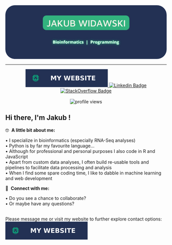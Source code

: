 <div align="center">
  <a href="https://www.jdwidawski.com/">
    <img alt="Website Badge" src="./images/banner.png" style="border-radius: 30px;"/>  
  </a>
</div>

---

<div align="center">
  <a href="https://www.jdwidawski.com/">
    <img alt="Website Badge" src="./images/website_badge.svg"/>  
  </a>

  <a href="https://www.linkedin.com/in/jdwidawski/">
    <img alt="Linkedin Badge" src="https://img.shields.io/badge/-LinkedIn-0e76a8?style=for-the-badge&logo=Linkedin&logoColor=white" />
  </a>

  <a href="https://stackoverflow.com/users/12334415/jakub">
    <img alt="StackOverflow Badge" src="https://img.shields.io/badge/stack%20overflow-FE7A16?logo=stack-overflow&logoColor=white&style=for-the-badge" />
  </a>
  <br><br>
  <a>
   <img  alt="profile views" src="https://gpvc.arturio.dev/jdwidawski" /> 
  </a>
 </div> 
 
 
## Hi there, I'm Jakub !

:nerd_face: &nbsp;**A little bit about me:**

• I specialize in bioinformatics (especially RNA-Seq analyses)<br>
• Python is by far my favourite language...<br>
• Although for professional and personal purposes I also code in R and JavaScript<br>
• Apart from custom data analyses, I often build re-usable tools and pipelines to facilitate data processing and analysis<br>
• When I find some spare coding time, I like to dabble in machine learning and web development<br>


🔗 &nbsp;**Connect with me:**

• Do you see a chance to collaborate?<br>
• Or maybe have any questions?<br>

<br>
Please message me or visit my website to further explore contact options:&nbsp;&nbsp; <a href="https://www.jdwidawski.com/"><img alt="Website Badge" src="./images/website_badge.svg"/></a>


